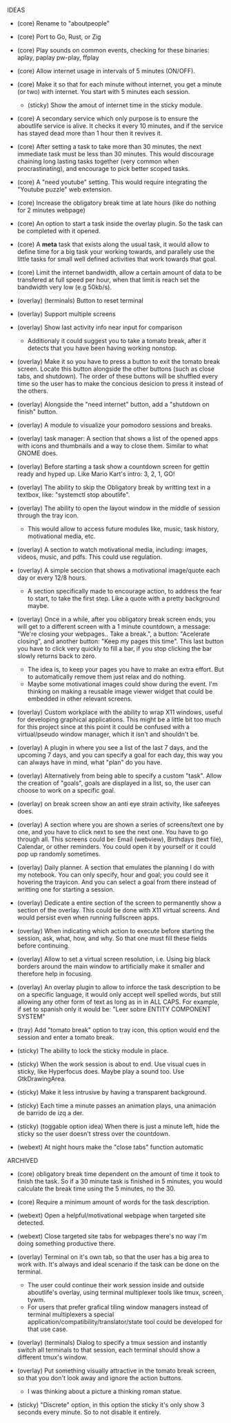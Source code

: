 IDEAS


* (core) Rename to "aboutpeople"
* (core) Port to Go, Rust, or Zig
* (core) Play sounds on common events, checking for these binaries: aplay, paplay pw-play, ffplay
* (core) Allow internet usage in intervals of 5 minutes (ON/OFF).
* (core) Make it so that for each minute without internet, you get a minute (or two) with internet. You start with 5 minutes each session.
    * (sticky) Show the amout of internet time in the sticky module.
* (core) A secondary service which only purpose is to ensure the aboutlife service is alive. It checks it every 10 minutes, and if the service has stayed dead more than 1 hour then it revives it.
* (core) After setting a task to take more than 30 minutes, the next immediate task must be less than 30 minutes. This would discourage chaining long lasting tasks together (very common when procrastinating), and encourage to pick better scoped tasks.
* (core) A "need youtube" setting. This would require integrating the "Youtube puzzle" web extension.
* (core) Increase the obligatory break time at late hours (like do nothing for 2 minutes webpage)
* (core) An option to start a task inside the overlay plugin. So the task can be completed with it opened.
* (core) A **meta** task that exists along the usual task, it would allow to define time for a big task your working towards, and parallely use the little tasks for small well defined activities that work towards that goal.
* (core) Limit the internet bandwidth, allow a certain amount of data to be transfered at full speed per hour, when that limit is reach set the bandwidth very low (e.g 50kb/s).


* (overlay) (terminals) Button to reset terminal
* (overlay) Support multiple screens
* (overlay) Show last activity info near input for comparison
    * Additionaly it could suggest you to take a tomato break, after it detects that you have been having working nonstop.
* (overlay) Make it so you have to press a button to exit the tomato break screen. Locate this button alongside the other buttons (such as close tabs, and shutdown). The order of these buttons will be shuffled every time so the user has to make the concious desicion to press it instead of the others.
* (overlay) Alongside the "need internet" button, add a "shutdown on finish" button.
* (overlay) A module to visualize your pomodoro sessions and breaks.
* (overlay) task manager: A section that shows a list of the opened apps with icons and thumbnails and a way to close them. Similar to what GNOME does.
* (overlay) Before starting a task show a countdown screen for gettin ready and hyped up. Like Mario Kart's intro: 3, 2, 1, GO!
* (overlay) The ability to skip the Obligatory break by writting text in a textbox, like: "systemctl stop aboutlife".
* (overlay) The ability to open the layout window in the middle of session through the tray icon.
    * This would allow to access future modules like, music, task history, motivational media, etc.
* (overlay) A section to watch motivational media, including: images, videos, music, and pdfs. This could use regulation.
* (overlay) A simple seccion that shows a motivational image/quote each day or every 12/8 hours.
    * A section specifically made to encourage action, to address the fear to start, to take the first step. Like a quote with a pretty background maybe.
* (overlay) Once in a while, after you obligatory break screen ends, you will get to a different screen with a 1 minute countdown, a message: "We're closing your webpages.. Take a break.", a button: "Acelerate closing", and another button: "Keep my pages this time". This last button you have to click very quickly to fill a bar, if you stop clicking the bar slowly returns back to zero.
    * The idea is, to keep your pages you have to make an extra effort. But to automatically remove them just relax and do nothing.
    * Maybe some motivational images could show during the event. I'm thinking on making a reusable image viewer widget that could be embedded in other relevant screens.
* (overlay) Custom workplace with the ability to wrap X11 windows, useful for developing graphical applications. This might be a little bit too much for this project since at this point it could be confused with a virtual/pseudo window manager, which it isn't and shouldn't be.
* (overlay) A plugin in where you see a list of the last 7 days, and the upcoming 7 days, and you can specify a goal for each day, this way you can always have in mind, what "plan" do you have.
* (overlay) Alternatively from being able to specify a custom "task". Allow the creation of "goals", goals are displayed in a list, so, the user can choose to work on a specific goal.
* (overlay) on break screen show an anti eye strain activity, like safeeyes does.
* (overlay) A section where you are shown a series of screens/text one by one, and you have to click next to see the next one. You have to go through all. This screens could be: Email (webview), Birthdays (text file), Calendar, or other reminders. You could open it by yourself or it could pop up randomly sometimes.
* (overlay) Daily planner. A section that emulates the planning I do with my notebook. You can only specify, hour and goal; you could see it hovering the trayicon. And you can select a goal from there instead of writting one for starting a session.
* (overlay) Dedicate a entire section of the screen to permanently show a section of the overlay. This could be done with X11 virtual screens. And would persist even when running fullscreen apps.
* (overlay) When indicating which action to execute before starting the session, ask, what, how, and why. So that one must fill these fields before continuing.
* (overlay) Allow to set a virtual screen resolution, i.e. Using big black borders around the main window to artificially make it smaller and therefore help in focusing.
* (overlay) An overlay plugin to allow to inforce the task description to be on a specific language, it would only accept well spelled words, but still allowing any other form of text as long as in in ALL CAPS. For example, if set to spanish only it would be: "Leer sobre ENTITY COMPONENT SYSTEM"


* (tray) Add "tomato break" option to tray icon, this option would end the session and enter a tomato break.
* (sticky) The ability to lock the sticky module in place.
* (sticky) When the work session is about to end. Use visual cues in sticky, like Hyperfocus does. Maybe play a sound too. Use GtkDrawingArea.
* (sticky) Make it less intrusive by having a transparent background.
* (sticky) Each time a minute passes an animation plays, una animación de barrido de izq a der.
* (sticky) (toggable option idea) When there is just a minute left, hide the sticky so the user doesn't stress over the countdown.
* (webext) At night hours make the "close tabs" function automatic


ARCHIVED


* (core) obligatory break time dependent on the amount of time it took to finish the task. So if a 30 minute task is finished in 5 minutes, you would calculate the break time using the 5 minutes, no the 30.
* (core) Require a minimum amount of words for the task description.
* (webext) Open a helpful/motivational webpage when targeted site detected.
* (webext) Close targeted site tabs for webpages there's no way I'm doing something productive there.


* (overlay) Terminal on it's own tab, so that the user has a big area to work with. It's always and ideal scenario if the task can be done on the terminal.
    * The user could continue their work session inside and outside aboutlife's overlay, using terminal multiplexer tools like tmux, screen, tywm.
    * For users that prefer grafical tiling window managers instead of terminal multiplexers a special application/compatibility/translator/state tool could be developed for that use case.
* (overlay) (terminals) Dialog to specify a tmux session and instantly switch all terminals to that session, each terminal should show a different tmux's window.
* (overlay) Put something visually attractive in the tomato break screen, so that you don't look away and ignore the action buttons.
    * I was thinking about a picture a thinking roman statue.


* (sticky) "Discrete" option, in this option the sticky it's only show 3 seconds every minute. So to not disable it entirely.
